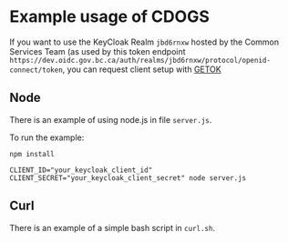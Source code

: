 # Example usage of CDOGS

If you want to use the KeyCloak Realm `jbd6rnxw` hosted by the Common Services Team (as used by this token endpoint `https://dev.oidc.gov.bc.ca/auth/realms/jbd6rnxw/protocol/openid-connect/token`, you can request client setup with [GETOK](https://getok.nrs.gov.bc.ca/app/about)

## Node

There is an example of using node.js in file `server.js`.

To run the example:

```
npm install
```

```
CLIENT_ID="your_keycloak_client_id" CLIENT_SECRET="your_keycloak_client_secret" node server.js
```

## Curl

There is an example of a simple bash script in `curl.sh`.
